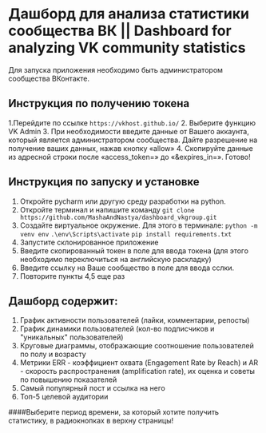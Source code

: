 # Дашборд для анализа статистики сообщества ВК || Dashboard for analyzing VK community statistics
Для запуска приложения необходимо быть администратором сообщества ВКонтакте.

## Инструкция по получению токена
1.Перейдите по ссылке 
`https://vkhost.github.io/`
2. Выберите функцию VK Admin
3. При необходимости введите данные от Вашего аккаунта, который является администратором сообщества. Дайте разрешение на получение ваших данных, нажав кнопку «allow» 
4. Скопируйте данные из адресной строки после «access_token=» до «&expires_in=». Готово! 

## Инструкция по запуску и установке
1. Откройте pycharm или другую среду разработки на python.
2. Откройте терминал и напишите команду
`git clone https://github.com/MashaAndNastya/dashboard_vkgroup.git`
4. Создайте виртуальное окружение. Для этого в терминале:
   `python -m venv env`
   `.\env\Scripts\activate`
   `pip install requirements.txt`
5. Запустите склонированное приложение
6. Введите скопированный токен в поле для ввода токена (для этого необходимо переключиться на английскую раскладку)
7. Введите ссылку на Ваше сообщество в поле для ввода сслки.
8. Повторите пункты 4,5 еще раз

## Дашборд содержит:
1. График активности пользователей (лайки, комментарии, репосты)
2. График динамики пользователей (кол-во подписчиков и "уникальных" пользователей)
3. Круговые диаграммы, отображающие соотношение пользователей по полу и возрасту
4. Метрики ERR - коэффициент охвата (Engagement Rate by Reach) и AR - скорость распространения (amplification rate), их оценка и советы по повышению показателей
5. Самый популярный пост и ссылка на него
6. Топ-5 целевой аудитории

####Выберите период времени, за который хотите получить статистику, в радиокнопках в верхну страницы!
